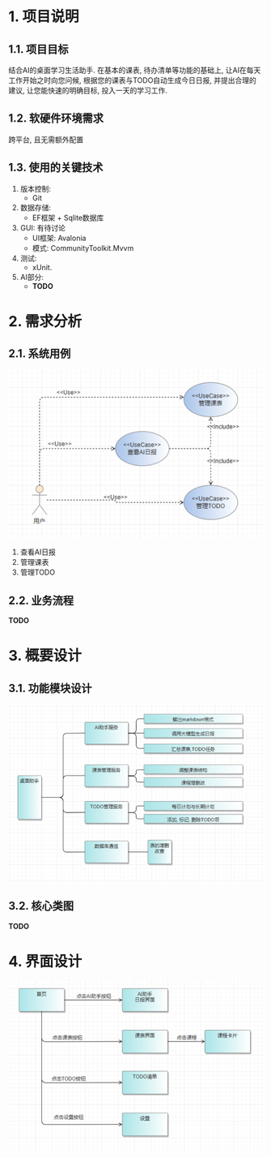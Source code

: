 # 1. 项目说明
## 1.1. 项目目标
结合AI的桌面学习生活助手. 在基本的课表, 待办清单等功能的基础上, 让AI在每天工作开始之时向您问候, 根据您的课表与TODO自动生成今日日报, 并提出合理的建议, 让您能快速的明确目标, 投入一天的学习工作.
## 1.2. 软硬件环境需求
跨平台, 且无需额外配置
## 1.3. 使用的关键技术
1. 版本控制:
	- Git
2. 数据存储:
	- EF框架 + Sqlite数据库
3. GUI: 有待讨论
	- UI框架: Avalonia
	- 模式: CommunityToolkit.Mvvm
4. 测试:
	- xUnit.
5. AI部分:
	- **TODO**

# 2. 需求分析
## 2.1. 系统用例
![系统用例图](./pic/用例图.png)
1. 查看AI日报
2. 管理课表
3. 管理TODO
## 2.2. 业务流程
**TODO**
# 3. 概要设计
## 3.1. 功能模块设计
![功能模块图](./pic/功能模块图.png)
## 3.2. 核心类图
**TODO**
# 4. 界面设计
![界面流程图](./pic/界面流程图.png)
